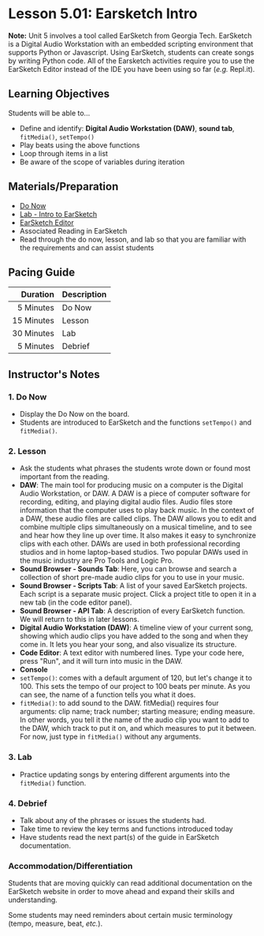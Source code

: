Lesson 5.01: Earsketch Intro
====================================================================================================

**Note:** Unit 5 involves a tool called EarSketch from Georgia Tech. EarSketch is a Digital Audio
Workstation with an embedded scripting environment that supports Python or Javascript. Using
EarSketch, students can create songs by writing Python code. All of the Earsketch activities require
you to use the EarSketch Editor instead of the IDE you have been using so far (_e.g._ Repl.it).


Learning Objectives
----------------------------------------------------------------------------------------------------
Students will be able to...

* Define and identify: **Digital Audio Workstation (DAW)**, **sound tab**, `fitMedia()`,
  `setTempo()`
* Play beats using the above functions
* Loop through items in a list
* Be aware of the scope of variables during iteration 


Materials/Preparation
----------------------------------------------------------------------------------------------------
  - [Do Now]
  - [Lab - Intro to EarSketch]
  - [EarSketch Editor]
  -  Associated Reading in EarSketch
  -  Read through the do now, lesson, and lab so that you are familiar with the requirements and can
     assist students


Pacing Guide
----------------------------------------------------------------------------------------------------
|   Duration | Description |
|-----------:|:------------|
|  5 Minutes | Do Now      |
| 15 Minutes | Lesson      |
| 30 Minutes | Lab         |
|  5 Minutes | Debrief     |


Instructor's Notes
----------------------------------------------------------------------------------------------------

### 1. Do Now
  - Display the Do Now on the board.
  - Students are introduced to EarSketch and the functions `setTempo()` and `fitMedia()`.

### 2. Lesson
  - Ask the students what phrases the students wrote down or found most important from the reading.
  - **DAW**: The main tool for producing music on a computer is the Digital Audio Workstation, or
    DAW. A DAW is a piece of computer software for recording, editing, and playing digital audio
    files. Audio files store information that the computer uses to play back music. In the context
    of a DAW, these audio files are called clips. The DAW allows you to edit and combine multiple
    clips simultaneously on a musical timeline, and to see and hear how they line up over time. It
    also makes it easy to synchronize clips with each other. DAWs are used in both professional
    recording studios and in home laptop-based studios. Two popular DAWs used in the music industry
    are Pro Tools and Logic Pro.
  - **Sound Browser - Sounds Tab**: Here, you can browse and search a collection of short pre-made
    audio clips for you to use in your music. 
  - **Sound Browser - Scripts Tab**: A list of your saved EarSketch projects. Each script is a
    separate music project. Click a project title to open it in a new tab (in the code editor
    panel).
  - **Sound Browser - API Tab**: A description of every EarSketch function. We will return to this
    in later lessons.
  - **Digital Audio Workstation (DAW)**: A timeline view of your current song, showing which audio
    clips you have added to the song and when they come in. It lets you hear your song, and also
    visualize its structure.
  - **Code Editor**: A text editor with numbered lines. Type your code here, press "Run", and it
    will turn into music in the DAW. 
  - **Console**
  - `setTempo()`: comes with a default argument of 120, but let's change it to 100. This sets the
    tempo of our project to 100 beats per minute. As you can see, the name of a function tells you
    what it does.
  - `fitMedia()`: to add sound to the DAW. fitMedia() requires four arguments: clip name; track
    number; starting measure; ending measure. In other words, you tell it the name of the audio clip
    you want to add to the DAW, which track to put it on, and which measures to put it between. For
    now, just type in `fitMedia()` without any arguments.

### 3. Lab
  - Practice updating songs by entering different arguments into the `fitMedia()` function. 

### 4. Debrief
  - Talk about any of the phrases or issues the students had. 
  - Take time to review the key terms and functions introduced today
  - Have students read the next part(s) of the guide in EarSketch documentation. 

### Accommodation/Differentiation

Students that are moving quickly can read additional documentation on the EarSketch website in order
to move ahead and expand their skills and understanding.

Some students may need reminders about certain music terminology (tempo, measure, beat, _etc._).



[Do Now]: do_now.md
[Lab - Intro to EarSketch]: lab.md
[EarSketch Editor]: http://earsketch.gatech.edu/earsketch2/
